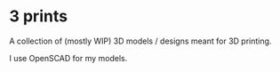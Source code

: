 # 3 prints

A collection of (mostly WIP) 3D models / designs meant for 3D printing.

I use OpenSCAD for my models.
